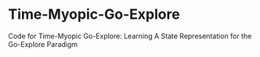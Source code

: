 # Time-Myopic-Go-Explore
Code for Time-Myopic Go-Explore: Learning A State Representation for the Go-Explore Paradigm
